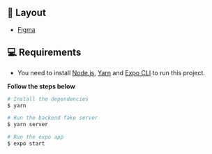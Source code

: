 ## 🎨 Layout

- [Figma](https://www.figma.com/file/4ojyGi2mGuQaGK0sUHMAqB/RentX-Ignite?node-id=0%3A1)

## 💻 Requirements

- You need to install [Node.js](https://nodejs.org/en/download/), [Yarn](https://yarnpkg.com/) and [Expo CLI](https://docs.expo.dev/workflow/expo-cli/) to run this project.

**Follow the steps below**

```bash
# Install the dependencies
$ yarn

# Run the backend fake server
$ yarn server

# Run the expo app
$ expo start
```





